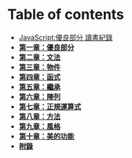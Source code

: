 # Table of contents

- [JavaScript:優良部分 讀書紀錄](../README.md)
- **[第一章：優良部分](1-Good-Parts.md)**
- **[第二章：文法](2-Grammar.md)**
- **[第三章：物件](3-Object.md)**
- **[第四章：函式](4-Function.md)**
- **[第五章：繼承](layouts.md)**
- **[第六章：陣列](helpers.md)**
- **[第七章：正規運算式](helpers.md)**
- **[第八章：方法](1-Good-Parts.md)**
- **[第九章：風格](1-Good-Parts.md)**
- **[第十章：美的功能](1-Good-Parts.md)**
- **[附錄](1-Good-Parts.md)**
